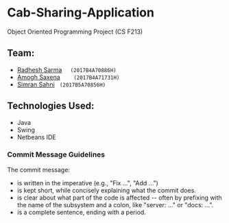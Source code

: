 # Cab-Sharing-Application



Object Oriented Programming Project (CS F213)<br>


## Team:
* [Radhesh Sarma](https://github.com/Radhesh-Sarma) &nbsp;&nbsp;&nbsp; `(2017B4A70886H)`
* [Amogh Saxena](https://github.com/amogh-saxena) &nbsp;&nbsp;&nbsp;&nbsp;&nbsp;&nbsp;  `(2017B4A71731H)`
* [Simran Sahni](https://github.com/Simran-Sahni)&nbsp;&nbsp; `(2017B5A70856H)`

## Technologies Used:
* Java
* Swing
* Netbeans IDE


### Commit Message Guidelines

The commit message:

- is written in the imperative (e.g., "Fix ...", "Add ...")
- is kept short, while concisely explaining what the commit does.
- is clear about what part of the code is affected -- often by prefixing with the name of the subsystem and a colon, like "server: ..." or "docs: ...".
- is a complete sentence, ending with a period.

